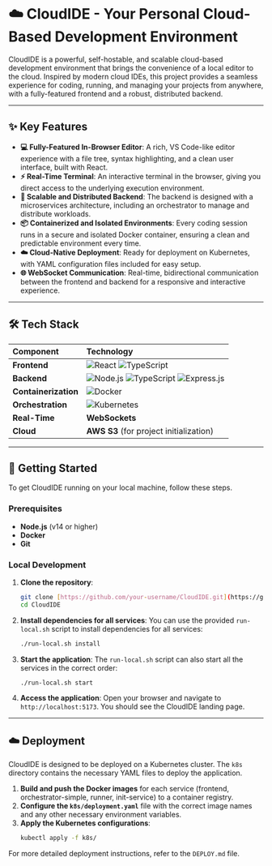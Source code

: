 # ☁️ CloudIDE - Your Personal Cloud-Based Development Environment

CloudIDE is a powerful, self-hostable, and scalable cloud-based development environment that brings the convenience of a local editor to the cloud. Inspired by modern cloud IDEs, this project provides a seamless experience for coding, running, and managing your projects from anywhere, with a fully-featured frontend and a robust, distributed backend.

---

## ✨ Key Features

-   **💻 Fully-Featured In-Browser Editor**: A rich, VS Code-like editor experience with a file tree, syntax highlighting, and a clean user interface, built with React.
-   **⚡️ Real-Time Terminal**: An interactive terminal in the browser, giving you direct access to the underlying execution environment.
-   **🚀 Scalable and Distributed Backend**: The backend is designed with a microservices architecture, including an orchestrator to manage and distribute workloads.
-   **📦 Containerized and Isolated Environments**: Every coding session runs in a secure and isolated Docker container, ensuring a clean and predictable environment every time.
-   **☁️ Cloud-Native Deployment**: Ready for deployment on Kubernetes, with YAML configuration files included for easy setup.
-   **🌐 WebSocket Communication**: Real-time, bidirectional communication between the frontend and backend for a responsive and interactive experience.

---

## 🛠️ Tech Stack

| Component         | Technology                                                                                                                                                                                                                                                                                                                                                                                                     |
| :---------------- | :------------------------------------------------------------------------------------------------------------------------------------------------------------------------------------------------------------------------------------------------------------------------------------------------------------------------------------------------------------------------------------------------------------- |
| **Frontend** | ![React](https://img.shields.io/badge/React-20232A?style=for-the-badge&logo=react&logoColor=61DAFB) ![TypeScript](https://img.shields.io/badge/TypeScript-3178C6?style=for-the-badge&logo=typescript&logoColor=white)                                                                                                                                                                                              |
| **Backend** | ![Node.js](https://img.shields.io/badge/Node.js-339933?style=for-the-badge&logo=nodedotjs&logoColor=white) ![TypeScript](https://img.shields.io/badge/TypeScript-3178C6?style=for-the-badge&logo=typescript&logoColor=white) ![Express.js](https://img.shields.io/badge/Express.js-000000?style=for-the-badge&logo=express&logoColor=white)                                                                       |
| **Containerization**| ![Docker](https://img.shields.io/badge/Docker-2496ED?style=for-the-badge&logo=docker&logoColor=white)                                                                                                                                                                                                                                                                                                         |
| **Orchestration** | ![Kubernetes](https://img.shields.io/badge/Kubernetes-326CE5?style=for-the-badge&logo=kubernetes&logoColor=white)                                                                                                                                                                                                                                                                                                 |
| **Real-Time** | **WebSockets** |
| **Cloud** | **AWS S3** (for project initialization)                                                                                                                                                                                                                                                                              |

---

## 🚀 Getting Started

To get CloudIDE running on your local machine, follow these steps.

### Prerequisites

-   **Node.js** (v14 or higher)
-   **Docker**
-   **Git**

### Local Development

1.  **Clone the repository**:
    ```bash
    git clone [https://github.com/your-username/CloudIDE.git](https://github.com/your-username/CloudIDE.git)
    cd CloudIDE
    ```

2.  **Install dependencies for all services**:
    You can use the provided `run-local.sh` script to install dependencies for all services:
    ```bash
    ./run-local.sh install
    ```

3.  **Start the application**:
    The `run-local.sh` script can also start all the services in the correct order:
    ```bash
    ./run-local.sh start
    ```

4.  **Access the application**:
    Open your browser and navigate to `http://localhost:5173`. You should see the CloudIDE landing page.

---

## ☁️ Deployment

CloudIDE is designed to be deployed on a Kubernetes cluster. The `k8s` directory contains the necessary YAML files to deploy the application.

1.  **Build and push the Docker images** for each service (frontend, orchestrator-simple, runner, init-service) to a container registry.
2.  **Configure the `k8s/deployment.yaml`** file with the correct image names and any other necessary environment variables.
3.  **Apply the Kubernetes configurations**:
    ```bash
    kubectl apply -f k8s/
    ```

For more detailed deployment instructions, refer to the `DEPLOY.md` file.
